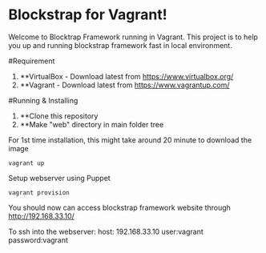 # Blockstrap for Vagrant!

Welcome to Blocktrap Framework running in Vagrant. This project is to help you up and running blockstrap framework fast in local environment.

#Requirement

1. **VirtualBox - Download latest from https://www.virtualbox.org/
2. **Vagrant - Download latest from https://www.vagrantup.com/

#Running & Installing

1. **Clone this repository
2. **Make "web" directory in main folder tree


For 1st time installation, this might take around 20 minute to download the image

```
vagrant up

```

Setup webserver using Puppet

```
vagrant provision

```

You should now can access blockstrap framework website through http://192.168.33.10/

To ssh into the webserver:
host: 192.168.33.10
user:vagrant
password:vagrant